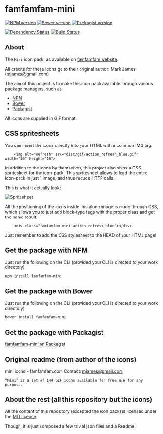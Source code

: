 famfamfam-mini
===============


[![NPM version](https://img.shields.io/npm/v/famfamfam-mini.svg)](https://www.npmjs.org/package/famfamfam-mini)
[![Bower version](https://img.shields.io/bower/v/famfamfam-mini.svg)](http://bower.io/search/?q=famfamfam-mini)
[![Packagist version](https://img.shields.io/packagist/v/t1st3/famfamfam-mini.svg)](https://packagist.org/packages/t1st3/famfamfam-mini)


[![Dependency Status](https://img.shields.io/david/dev/T1st3/famfamfam-mini.svg)](https://david-dm.org/t1st3/famfamfam-mini)
[![Build Status](https://img.shields.io/travis/T1st3/famfamfam-mini.svg)](https://travis-ci.org/T1st3/famfamfam-mini)




About
----------

The `Mini` icon pack, as available on [famfamfam website](http://www.famfamfam.com/lab/icons/mini/).

All credits for these icons go to their original author: Mark James (mjames@gmail.com)

The aim of this project is to make this icon pack available through various package managers, such as:

- [NPM](https://npmjs.org)
- [Bower](http://bower.io)
- [Packagist](https://packagist.org)


All icons are supplied in GIF format.


CSS spritesheets
----------

You can insert the icons directly into your HTML with a common IMG tag:

```
    <img alt="Refresh" src="dist/gif/action_refresh_blue.gif" width="16" height="16">
```


In addition to the icons by themselves, this project also ships a CSS spritesheet for the icon-pack. This spritesheet allows to load the entire icon-pack in just 1 image, and thus reduce HTTP calls.

This is what it actually looks:

![Spritesheet](https://raw.githubusercontent.com/T1st3/famfamfam-mini/master/dist/sprite/famfamfam-mini.png)


All the positioning of the icons inside this alone image is made through CSS, which allows you to just add block-type tags with the proper class and get the same result:

```
    <div class="famfamfam-mini action_refresh_blue"></div>
```

Just remember to add the CSS stylesheet to the HEAD of your HTML page!



Get the package with NPM
----------

Just run the following on the CLI (provided your CLI is directed to your work directory)

```
npm install famfamfam-mini
```



Get the package with Bower
----------

Just run the following on the CLI (provided your CLI is directed to your work directory)

```
bower install famfamfam-mini
```


Get the package with Packagist
----------

[famfamfam-mini on Packagist](https://packagist.org/packages/t1st3/famfamfam-mini)







Original readme (from author of the icons)
----------

mini icons - famfamfam.com
Contact: mjames@gmail.com


```
“Mini” is a set of 144 GIF icons available for free use for any purpose.
```



About the rest (all this repository but the icons)
----------

All the content of this repository (excepted the icon pack) 
is licensed under the [MIT license](http://opensource.org/licenses/MIT).

Though, it is just composed a few trivial json files and a Readme.



